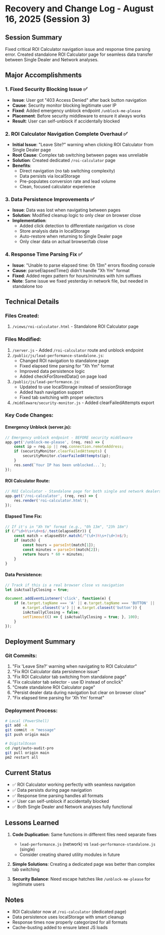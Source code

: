 # Recovery and Change Log - August 16, 2025 (Session 3)

## Session Summary
Fixed critical ROI Calculator navigation issue and response time parsing error. Created standalone ROI Calculator page for seamless data transfer between Single Dealer and Network analyses.

## Major Accomplishments

### 1. Fixed Security Blocking Issue ✅
- **Issue**: User got "403 Access Denied" after back button navigation
- **Cause**: Security monitor blocking legitimate user IP
- **Fixed**: Added emergency unblock endpoint `/unblock-me-please`
- **Placement**: Before security middleware to ensure it always works
- **Result**: User can self-unblock if accidentally blocked

### 2. ROI Calculator Navigation Complete Overhaul ✅
- **Initial Issue**: "Leave Site?" warning when clicking ROI Calculator from Single Dealer page
- **Root Cause**: Complex tab switching between pages was unreliable
- **Solution**: Created dedicated `/roi-calculator` page
- **Benefits**:
  - Direct navigation (no tab switching complexity)
  - Data persists via localStorage
  - Pre-populates conversion rate and lead volume
  - Clean, focused calculator experience

### 3. Data Persistence Improvements ✅
- **Issue**: Data was lost when navigating between pages
- **Solution**: Modified cleanup logic to only clear on browser close
- **Implementation**:
  - Added click detection to differentiate navigation vs close
  - Store analysis data in localStorage
  - Auto-restore when returning to Single Dealer page
  - Only clear data on actual browser/tab close

### 4. Response Time Parsing Fix ✅
- **Issue**: "Unable to parse elapsed time: 0h 13m" errors flooding console
- **Cause**: parseElapsedTime() didn't handle "Xh Ym" format
- **Fixed**: Added regex pattern for hours/minutes with h/m suffixes
- **Note**: Same issue we fixed yesterday in network file, but needed in standalone too

## Technical Details

### Files Created:
1. `/views/roi-calculator.html` - Standalone ROI Calculator page

### Files Modified:
1. `/server.js` - Added `/roi-calculator` route and unblock endpoint
2. `/public/js/lead-performance-standalone.js`:
   - Changed ROI navigation to standalone page
   - Fixed elapsed time parsing for "Xh Ym" format
   - Improved data persistence logic
   - Added checkForStoredData() on page load
3. `/public/js/lead-performance.js`:
   - Updated to use localStorage instead of sessionStorage
   - Added hash navigation support
   - Fixed tab switching with proper selectors
4. `/middleware/security-monitor.js` - Added clearFailedAttempts export

### Key Code Changes:

#### Emergency Unblock (server.js):
```javascript
// Emergency unblock endpoint - BEFORE security middleware
app.get('/unblock-me-please', (req, res) => {
    const ip = req.ip || req.connection.remoteAddress;
    if (securityMonitor.clearFailedAttempts) {
        securityMonitor.clearFailedAttempts(ip);
    }
    res.send(`Your IP has been unblocked...`);
});
```

#### ROI Calculator Route:
```javascript
// ROI Calculator - Standalone page for both single and network dealers
app.get('/roi-calculator', (req, res) => {
    res.render('roi-calculator.html');
});
```

#### Elapsed Time Fix:
```javascript
// If it's in "Xh Ym" format (e.g., "0h 13m", "23h 18m")
if (/^\d+h\s+\d+m$/.test(elapsedStr)) {
    const match = elapsedStr.match(/^(\d+)h\s+(\d+)m$/);
    if (match) {
        const hours = parseInt(match[1]);
        const minutes = parseInt(match[2]);
        return hours * 60 + minutes;
    }
}
```

#### Data Persistence:
```javascript
// Track if this is a real browser close vs navigation
let isActuallyClosing = true;

document.addEventListener('click', function(e) {
    if (e.target.tagName === 'A' || e.target.tagName === 'BUTTON' || 
        e.target.closest('a') || e.target.closest('button')) {
        isActuallyClosing = false;
        setTimeout(() => { isActuallyClosing = true; }, 100);
    }
});
```

## Deployment Summary

### Git Commits:
1. "Fix 'Leave Site?' warning when navigating to ROI Calculator"
2. "Fix ROI Calculator data persistence issue"
3. "Fix ROI Calculator tab switching from standalone page"
4. "Fix calculator tab selector - use ID instead of onclick"
5. "Create standalone ROI Calculator page"
6. "Persist dealer data during navigation but clear on browser close"
7. "Fix elapsed time parsing for 'Xh Ym' format"

### Deployment Process:
```bash
# Local (PowerShell)
git add -A
git commit -m "message"
git push origin main

# DigitalOcean
cd /opt/auto-audit-pro
git pull origin main
pm2 restart all
```

## Current Status
- ✅ ROI Calculator working perfectly with seamless navigation
- ✅ Data persists during page navigation
- ✅ Response time parsing handles all formats
- ✅ User can self-unblock if accidentally blocked
- ✅ Both Single Dealer and Network analyses fully functional

## Lessons Learned
1. **Code Duplication**: Same functions in different files need separate fixes
   - `lead-performance.js` (network) vs `lead-performance-standalone.js` (single)
   - Consider creating shared utility modules in future

2. **Simple Solutions**: Creating a dedicated page was better than complex tab switching

3. **Security Balance**: Need escape hatches like `/unblock-me-please` for legitimate users

## Notes
- ROI Calculator now at `/roi-calculator` (dedicated page)
- Data persistence uses localStorage with smart cleanup
- Response times now properly categorized for all formats
- Cache-busting added to ensure latest JS loads
